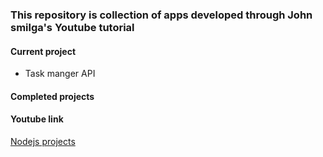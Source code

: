 ### This repository is collection of apps developed through John smilga's Youtube tutorial

#### Current project
- Task manger API

#### Completed projects


#### Youtube link
[Nodejs projects](https://www.youtube.com/watch?v=rltfdjcXjmk&list=PLnHJACx3NwAdl4yeJF6LzjDiLyW1yF9Ds&index=2)